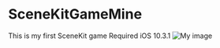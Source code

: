 # SceneKitGameMine
This is my first SceneKit game
Required iOS 10.3.1
![My image](https://media.giphy.com/media/l4EoSLUZZ9vNlDGxy/giphy.gif)
